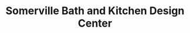---
title: "Somerville Bath and Kitchen Design Center"
url: /falls-church/somerville-bath-and-kitchen-design-center/
shop: Badezimmer
---